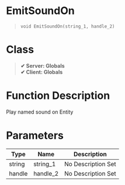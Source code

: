# EmitSoundOn
> `void EmitSoundOn(string_1, handle_2)`
# Class
> __✔ Server: Globals__  
> __✔ Client: Globals__  
# Function Description
Play named sound on Entity
# Parameters
Type|Name|Description
--|--|--
string|string_1|No Description Set
handle|handle_2|No Description Set
